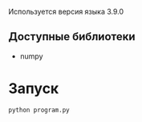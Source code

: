 Используется версия языка 3.9.0
## Доступные библиотеки
- numpy

# Запуск
```bash
python program.py
```